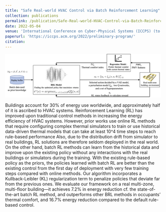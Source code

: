 ```yaml
---
title: "Safe Real-world HVAC Control via Batch Reinforcement Learning"
collection: publications
permalink: /publication/Safe-Real-world-HVAC-Control-via-Batch-Reinforcement-Learning
date: 2022-05-04
venue: 'International Conference on Cyber-Physical Systems (ICCPS) (to be appeared)'
paperurl: 'https://iccps.acm.org/2022/preliminary-program/'
citation: 
---
```

![Framework Setup](images/Safe_HVAC_flow_chart.png)

Buildings account for 30% of energy use worldwide, and approximately half of it is ascribed to HVAC systems. Reinforcement Learning (RL) has improved upon traditional control methods in increasing the energy efficiency of HVAC systems. However, prior works
use online RL methods that require configuring complex thermal
simulators to train or use historical data-driven thermal models that
can take at least 10^4 time steps to reach rule-based performance
Also, due to the distribution drift from simulator to real buildings,
RL solutions are therefore seldom deployed in the real world. On
the other hand, batch RL methods can learn from the historical
data and improve upon the existing policy without any interactions
with the real buildings or simulators during the training. With the
existing rule-based policy as the priors, the policies learned with
batch RL are better than the existing control from the first day of
deployment with very few training steps compared with online
methods.
Our algorithm incorporates a Kullback-Leibler (KL) regularization term to penalize policies that deviate far from the previous
ones. We evaluate our framework on a real multi-zone, multi-floor
building—it achieves 7.2% in energy reduction cf. the state-of-the-art batch RL method, and outperforms other BRL methods in occupants’ thermal comfort, and 16.7% energy reduction compared to
the default rule-based control.